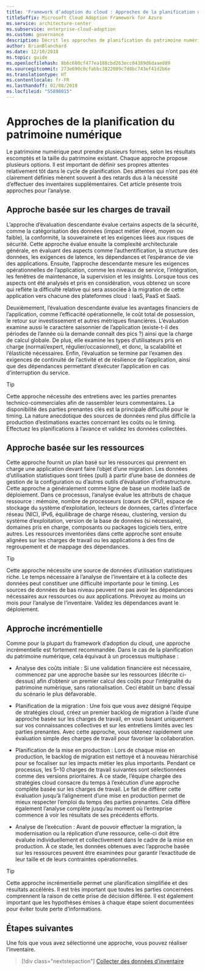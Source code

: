 ```yaml
---
title: 'Framework d’adoption du cloud : Approches de la planification du patrimoine numérique'
titleSuffix: Microsoft Cloud Adoption Framework for Azure
ms.service: architecture-center
ms.subservice: enterprise-cloud-adoption
ms.custom: governance
description: Décrit les approches de planification du patrimoine numérique
author: BrianBlanchard
ms.date: 12/10/2018
ms.topic: guide
ms.openlocfilehash: 8b6c680cf477ea188cbd263ecc04389d6daaed89
ms.sourcegitcommit: 273e690c0cfabbc3822089c7d8bc743ef41d2b6e
ms.translationtype: HT
ms.contentlocale: fr-FR
ms.lasthandoff: 02/08/2019
ms.locfileid: "55898015"
---
```

# <a name="approaches-to-digital-estate-planning"></a>Approches de la planification du patrimoine numérique

Le patrimoine numérique peut prendre plusieurs formes, selon les résultats escomptés et la taille du patrimoine existant. Chaque approche propose plusieurs options. Il est important de définir ses propres attentes relativement tôt dans le cycle de planification. Des attentes qui n’ont pas été clairement définies mènent souvent à des retards dus à la nécessité d’effectuer des inventaires supplémentaires. Cet article présente trois approches pour l’analyse.

## <a name="workload-driven-approach"></a>Approche basée sur les charges de travail

L’approche d’évaluation descendante évalue certains aspects de la sécurité, comme la catégorisation des données (impact métier élevé, moyen ou faible), la conformité, la souveraineté et les exigences liées aux risques de sécurité. Cette approche évalue ensuite la complexité architecturale générale, en évaluant des aspects comme l’authentification, la structure des données, les exigences de latence, les dépendances et l’espérance de vie des applications. Ensuite, l’approche descendante mesure les exigences opérationnelles de l’application, comme les niveaux de service, l’intégration, les fenêtres de maintenance, la supervision et les insights. Lorsque tous ces aspects ont été analysés et pris en considération, vous obtenez un score qui reflète la difficulté relative qui sera associée à la migration de cette application vers chacune des plateformes cloud : IaaS, PaaS et SaaS.

Deuxièmement, l’évaluation descendante évalue les avantages financiers de l’application, comme l’efficacité opérationnelle, le coût total de possession, le retour sur investissement et autres métriques financières. L’évaluation examine aussi le caractère saisonnier de l’application (existe-t-il des périodes de l’année où la demande connaît des pics ?) ainsi que la charge de calcul globale. De plus, elle examine les types d’utilisateurs pris en charge (normal/expert, régulier/occasionnel), et donc, la scalabilité et l’élasticité nécessaires. Enfin, l’évaluation se termine par l’examen des exigences de continuité de l’activité et de résilience de l’application, ainsi que des dépendances permettant d’exécuter l’application en cas d’interruption du service.

> [!TIP]
> Cette approche nécessite des entretiens avec les parties prenantes technico-commerciales afin de rassembler leurs commentaires. La disponibilité des parties prenantes clés est la principale difficulté pour le timing. La nature anecdotique des sources de données rend plus difficile la production d’estimations exactes concernant les coûts ou le timing. Effectuez les planifications à l’avance et validez les données collectées.

## <a name="asset-driven-approach"></a>Approche basée sur les ressources

Cette approche fournit un plan basé sur les ressources qui prennent en charge une application devant faire l’objet d’une migration. Les données d’utilisation statistiques sont tirées (pull) à partir d’une base de données de gestion de la configuration ou d’autres outils d’évaluation d’infrastructure. Cette approche a généralement comme ligne de base un modèle IaaS de déploiement. Dans ce processus, l’analyse évalue les attributs de chaque ressource : mémoire, nombre de processeurs (cœurs de CPU), espace de stockage du système d’exploitation, lecteurs de données, cartes d’interface réseau (NIC), IPv6, équilibrage de charge réseau, clustering, version du système d’exploitation, version de la base de données (si nécessaire), domaines pris en charge, composants ou packages logiciels tiers, entre autres. Les ressources inventoriées dans cette approche sont ensuite alignées sur les charges de travail ou les applications à des fins de regroupement et de mappage des dépendances.

> [!TIP]
> Cette approche nécessite une source de données d’utilisation statistiques riche. Le temps nécessaire à l’analyse de l’inventaire et à la collecte des données peut constituer une difficulté importante pour le timing. Les sources de données de bas niveau peuvent ne pas avoir les dépendances nécessaires aux ressources ou aux applications. Prévoyez au moins un mois pour l’analyse de l’inventaire. Validez les dépendances avant le déploiement.

## <a name="incremental-approach"></a>Approche incrémentielle

Comme pour la plupart du framework d’adoption du cloud, une approche incrémentielle est fortement recommandée. Dans le cas de la planification du patrimoine numérique, cela équivaut à un processus multiphase :

- Analyse des coûts initiale : Si une validation financière est nécessaire, commencez par une approche basée sur les ressources (décrite ci-dessus) afin d’obtenir un premier calcul des coûts pour l’intégralité du patrimoine numérique, sans rationalisation. Ceci établit un banc d’essai du scénario le plus défavorable.

- Planification de la migration : Une fois que vous avez désigné l’équipe de stratégies cloud, créez un premier backlog de migration à l’aide d’une approche basée sur les charges de travail, en vous basant uniquement sur vos connaissances collectives et sur les entretiens limités avec les parties prenantes. Avec cette approche, vous obtenez rapidement une évaluation simple des charges de travail pour favoriser la collaboration.

- Planification de la mise en production : Lors de chaque mise en production, le backlog de migration est nettoyé et à nouveau hiérarchisé pour se focaliser sur les impacts métier les plus importants. Pendant ce processus, les 5&ndash;10 charges de travail suivantes sont sélectionnées comme des versions prioritaires. À ce stade, l’équipe chargée des stratégies cloud consacre du temps à l’exécution d’une approche complète basée sur les charges de travail. Le fait de différer cette évaluation jusqu’à l’alignement d’une mise en production permet de mieux respecter l’emploi du temps des parties prenantes. Cela diffère également l’analyse complète jusqu’au moment où l’entreprise commence à voir les résultats de ses précédents efforts.

- Analyse de l’exécution : Avant de pouvoir effectuer la migration, la modernisation ou la réplication d’une ressource, celle-ci doit être évaluée individuellement et collectivement dans le cadre de la mise en production. À ce stade, les données obtenues avec l’approche basée sur les ressources peuvent être examinées pour garantir l’exactitude de leur taille et de leurs contraintes opérationnelles.

> [!TIP]
> Cette approche incrémentielle permet une planification simplifiée et des résultats accélérés. Il est très important que toutes les parties concernées comprennent la raison de cette prise de décision différée. Il est également important que les hypothèses émises à chaque étape soient documentées pour éviter toute perte d’informations.

## <a name="next-steps"></a>Étapes suivantes

Une fois que vous avez sélectionné une approche, vous pouvez réaliser l’inventaire.

> [!div class="nextstepaction"]
> [Collecter des données d’inventaire](inventory.md)